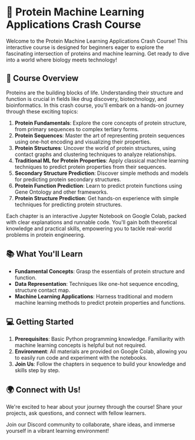 
# 🧬 Protein Machine Learning Applications Crash Course
Welcome to the Protein Machine Learning Applications Crash Course! This interactive course is designed for beginners eager to explore the fascinating intersection of proteins and machine learning. Get ready to dive into a world where biology meets technology!

## 🚀 Course Overview

Proteins are the building blocks of life. Understanding their structure and function is crucial in fields like drug discovery, biotechnology, and bioinformatics. In this crash course, you'll embark on a hands-on journey through these exciting topics:

1. **Protein Fundamentals**: Explore the core concepts of protein structure, from primary sequences to complex tertiary forms.
2. **Protein Sequences**: Master the art of representing protein sequences using one-hot encoding and visualizing their properties.
3. **Protein Structures**: Uncover the world of protein structures, using contact graphs and clustering techniques to analyze relationships.
4. **Traditional ML for Protein Properties**: Apply classical machine learning techniques to predict protein properties from their sequences.
5. **Secondary Structure Prediction**: Discover simple methods and models for predicting protein secondary structures.
6. **Protein Function Prediction**: Learn to predict protein functions using Gene Ontology and other frameworks.
7. **Protein Structure Prediction**: Get hands-on experience with simple techniques for predicting protein structures.

Each chapter is an interactive Jupyter Notebook on Google Colab, packed with clear explanations and runnable code. You'll gain both theoretical knowledge and practical skills, empowering you to tackle real-world problems in protein engineering.

## 📚 What You'll Learn

- **Fundamental Concepts**: Grasp the essentials of protein structure and function.
- **Data Representation**: Techniques like one-hot sequence encoding, structure contact map.
- **Machine Learning Applications**: Harness traditional and modern machine learning methods to predict protein properties and functions.

## 💻 Getting Started

1. **Prerequisites**: Basic Python programming knowledge. Familiarity with machine learning concepts is helpful but not required.
2. **Environment**: All materials are provided on Google Colab, allowing you to easily run code and experiment with the notebooks.
3. **Join Us**: Follow the chapters in sequence to build your knowledge and skills step by step.

## 🌍 Connect with Us!

We're excited to hear about your journey through the course! Share your projects, ask questions, and connect with fellow learners.

Join our Discord community to collaborate, share ideas, and immerse yourself in a vibrant learning environment!
